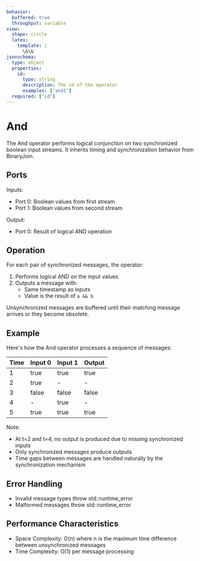 ```yaml
---
behavior:
  buffered: true
  throughput: variable
view:
  shape: circle
  latex:
    template: |
      \&\&
jsonschema:
  type: object
  properties:
    id:
      type: string
      description: The id of the operator
      examples: ["and1"]
  required: ["id"]
---
```


# And

The And operator performs logical conjunction on two synchronized boolean input streams. It inherits timing and synchronization behavior from BinaryJoin.

## Ports

Inputs:

- Port 0: Boolean values from first stream
- Port 1: Boolean values from second stream

Output:

- Port 0: Result of logical AND operation

## Operation

For each pair of synchronized messages, the operator:

1. Performs logical AND on the input values
2. Outputs a message with:
   - Same timestamp as inputs
   - Value is the result of `a && b`

Unsynchronized messages are buffered until their matching message arrives or they become obsolete.

## Example

Here's how the And operator processes a sequence of messages:

| Time | Input 0 | Input 1 | Output |
| ---- | ------- | ------- | ------ |
| 1    | true    | true    | true   |
| 2    | true    | -       | -      |
| 3    | false   | false   | false  |
| 4    | -       | true    | -      |
| 5    | true    | true    | true   |

Note:

- At t=2 and t=4, no output is produced due to missing synchronized inputs
- Only synchronized messages produce outputs
- Time gaps between messages are handled naturally by the synchronization mechanism

## Error Handling

- Invalid message types throw std::runtime_error
- Malformed messages throw std::runtime_error

## Performance Characteristics

- Space Complexity: O(n) where n is the maximum time difference between unsynchronized messages
- Time Complexity: O(1) per message processing

